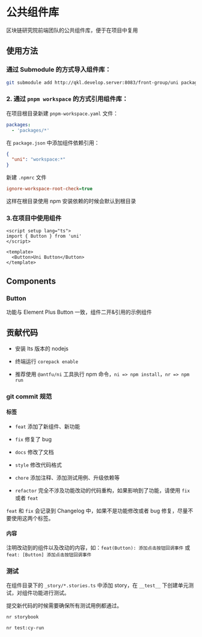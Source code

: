 # 公共组件库

区块链研究院前端团队的公共组件库，便于在项目中复用

## 使用方法

### 通过 Submodule 的方式导入组件库：

```sh
git submodule add http://qkl.develop.server:8083/front-group/uni packages/uni //添加子模块
```

### 2. 通过 `pnpm workspace` 的方式引用组件库：

在项目根目录新建 `pnpm-workspace.yaml` 文件：

```yaml
packages:
  - 'packages/*'
```

在 `package.json` 中添加组件依赖引用：

```json
{
  "uni": "workspace:*"
}
```

新建 `.npmrc` 文件

```ini
ignore-workspace-root-check=true
```

这样在根目录使用 npm 安装依赖的时候会默认到根目录

### 3.在项目中使用组件

```vue
<script setup lang="ts">
import { Button } from 'uni'
</script>

<template>
  <Button>Uni Button</Button>
</template>
```

## Components

### Button

功能与 Element Plus Button 一致，组件二开&引用的示例组件

## 贡献代码

 - 安装 lts 版本的 nodejs

 - 终端运行 `corepack enable`

 - 推荐使用 `@antfu/ni` 工具执行 npm 命令，`ni => npm install`，`nr => npm run`

### git commit 规范

#### 标签

 - `feat` 添加了新组件、新功能

 - `fix` 修复了 bug

 - `docs` 修改了文档

 - `style` 修改代码格式

 - `chore` 添加注释、添加测试用例、升级依赖等

 - `refactor` 完全不涉及功能改动的代码重构，如果影响到了功能，请使用 `fix` 或者 `feat`

`feat` 和 `fix` 会记录到 Changelog 中，如果不是功能修改或者 bug 修复，尽量不要使用这两个标签。

#### 内容

注明改动到的组件以及改动的内容，如：`feat(Button): 添加点击按钮回调事件` 或 `feat: [Button] 添加点击按钮回调事件`

### 测试

在组件目录下的 `_story/*.stories.ts` 中添加 story，在 `__test__` 下创建单元测试，对组件功能进行测试。

提交新代码的时候需要确保所有测试用例都通过。

```sh
nr storybook

nr test:cy-run
```
